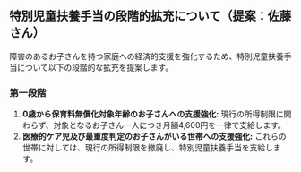 ## 特別児童扶養手当の段階的拡充について（提案：佐藤さん）

障害のあるお子さんを持つ家庭への経済的支援を強化するため、特別児童扶養手当について以下の段階的な拡充を提案します。

### 第一段階
1.  **0歳から保育料無償化対象年齢のお子さんへの支援強化:**
    現行の所得制限に関わらず、対象となるお子さん一人につき月額4,600円を一律で支給します。
2.  **医療的ケア児及び最重度判定のお子さんがいる世帯への支援強化:**
    これらの世帯に対しては、現行の所得制限を撤廃し、特別児童扶養手当を支給します。